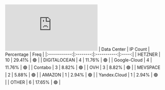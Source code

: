 ![Diagramm](https://github.com/obajay/StateSync-snapshots/blob/main/Projects/Odin/1/README.md)
| Data Center | IP Count | Percentage | Freq |
|:------------:|:--------:|:-----------:|:-----:|
| HETZNER | 10 | 29.41% | 🟢 |
| DIGITALOCEAN | 4 | 11.76% | 🟢 |
| Google-Cloud | 4 | 11.76% | 🟢 |
| Contabo | 3 | 8.82% | 🟢 |
| OVH | 3 | 8.82% | 🟢 |
| MEVSPACE | 2 | 5.88% | 🟢 |
| AMAZON | 1 | 2.94% | 🟢 |
| Yandex.Cloud | 1 | 2.94% | 🟢 |
| OTHER | 6 | 17.65% | 🟢 |